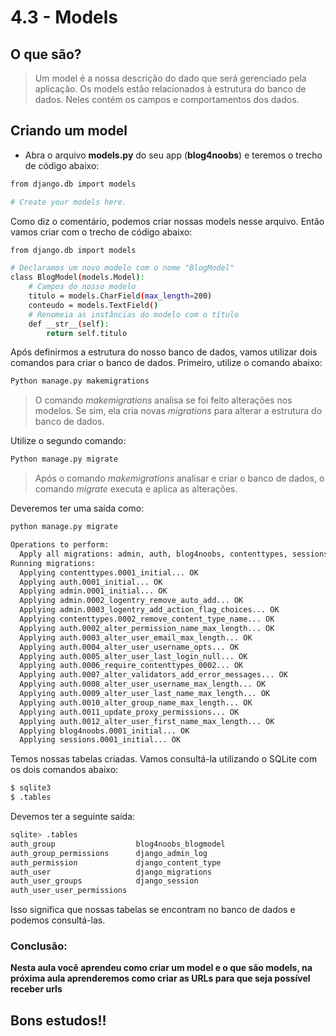 # 4.3 - Models

## O que são?

> Um model é a nossa descrição do dado que será gerenciado pela aplicação.
> Os models estão relacionados à estrutura do banco de dados. Neles contém os campos e comportamentos dos dados.

## Criando um model

- Abra o arquivo **models.py** do seu app (**blog4noobs**) e teremos o trecho de código abaixo:

```bash
from django.db import models

# Create your models here.
```

Como diz o comentário, podemos criar nossas models nesse arquivo. Então vamos criar com o trecho de código abaixo:

```bash
from django.db import models

# Declaramos um novo modelo com o nome "BlogModel"
class BlogModel(models.Model):
    # Campos do nosso modelo
    titulo = models.CharField(max_length=200)
    conteudo = models.TextField()
    # Renomeia as instâncias do modelo com o título
    def __str__(self):
        return self.titulo
```

Após definirmos a estrutura do nosso banco de dados, vamos utilizar dois comandos para criar o banco de dados.
Primeiro, utilize o comando abaixo:

```bash
Python manage.py makemigrations
```

> O comando *makemigrations* analisa se foi feito alterações nos modelos. Se sim, ela cria novas *migrations* para
> alterar a estrutura do banco de dados.

Utilize o segundo comando:

```bash
Python manage.py migrate
```

> Após o comando *makemigrations* analisar e criar o banco de dados, o comando *migrate* executa e aplica as alterações.

Deveremos ter uma saída como:

```bash
python manage.py migrate

Operations to perform:
  Apply all migrations: admin, auth, blog4noobs, contenttypes, sessions
Running migrations:
  Applying contenttypes.0001_initial... OK
  Applying auth.0001_initial... OK
  Applying admin.0001_initial... OK
  Applying admin.0002_logentry_remove_auto_add... OK
  Applying admin.0003_logentry_add_action_flag_choices... OK
  Applying contenttypes.0002_remove_content_type_name... OK
  Applying auth.0002_alter_permission_name_max_length... OK
  Applying auth.0003_alter_user_email_max_length... OK
  Applying auth.0004_alter_user_username_opts... OK
  Applying auth.0005_alter_user_last_login_null... OK
  Applying auth.0006_require_contenttypes_0002... OK
  Applying auth.0007_alter_validators_add_error_messages... OK
  Applying auth.0008_alter_user_username_max_length... OK
  Applying auth.0009_alter_user_last_name_max_length... OK
  Applying auth.0010_alter_group_name_max_length... OK
  Applying auth.0011_update_proxy_permissions... OK
  Applying auth.0012_alter_user_first_name_max_length... OK
  Applying blog4noobs.0001_initial... OK
  Applying sessions.0001_initial... OK
```

Temos nossas tabelas criadas. Vamos consultá-la utilizando o SQLite com os dois comandos abaixo:

```bash
$ sqlite3
$ .tables
```

Devemos ter a seguinte saída:

```bash
sqlite> .tables
auth_group                  blog4noobs_blogmodel
auth_group_permissions      django_admin_log
auth_permission             django_content_type
auth_user                   django_migrations
auth_user_groups            django_session
auth_user_user_permissions
```

Isso significa que nossas tabelas se encontram no banco de dados e podemos consultá-las.

### Conclusão:

**Nesta aula você aprendeu como criar um model e o que são models, na próxima aula aprenderemos como criar as URLs
para
que seja possível receber urls**

## Bons estudos!! ##
